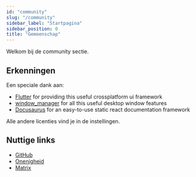 ```yaml
---
id: "community"
slug: "/community"
sidebar_label: "Startpagina"
sidebar_position: 0
title: "Gemeenschap"
---
```


Welkom bij de community sectie.

## Erkenningen

Een speciale dank aan:

* [Flutter](https://github.com/flutter/flutter) for providing this useful crossplatform ui framework
* [window_manager](https://github.com/leanflutter/window_manager) for all this useful desktop window features
* [Docusaurus](https://github.com/facebook/docusaurus) for an easy-to-use static react documentation framework

Alle andere licenties vind je in de instellingen.

## Nuttige links

* [GitHub](https://github.com/LinwoodDev/Butterfly)
* [Onenigheid](https://go.linwood.dev/discord)
* [Matrix](https://go.linwood.dev/matrix)
